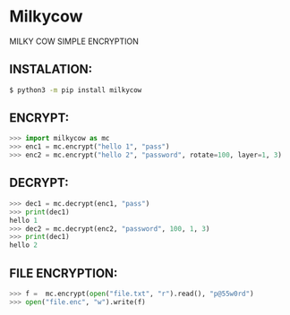 # Milkycow

MILKY COW SIMPLE ENCRYPTION

## INSTALATION:

```sh
$ python3 -m pip install milkycow
```

## ENCRYPT:

```python
>>> import milkycow as mc
>>> enc1 = mc.encrypt("hello 1", "pass")
>>> enc2 = mc.encrypt("hello 2", "password", rotate=100, layer=1, 3)
```

## DECRYPT:

```python
>>> dec1 = mc.decrypt(enc1, "pass")
>>> print(dec1)
hello 1
>>> dec2 = mc.decrypt(enc2, "password", 100, 1, 3)
>>> print(dec1)
hello 2
```

## FILE ENCRYPTION:

```python
>>> f =  mc.encrypt(open("file.txt", "r").read(), "p@55w0rd")
>>> open("file.enc", "w").write(f)
```
